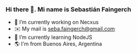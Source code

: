 ### Hi there 👋. Mi name is Sebastián Faingerch
- 🔭 I’m currently working on Necxus
- ✉️ My mail is seba.faingerch@gmail.com 
- 🧠  I’m currently learning NodeJS
- 🌎 I'm from Buenos Aires, Argentina
<!--
**sebapincha11/sebapincha11** is a ✨ _special_ ✨ repository because its `README.md` (this file) appears on your GitHub profile.

Here are some ideas to get you started:



-->
